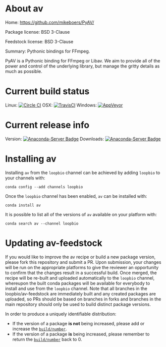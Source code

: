 About av
========

Home: https://github.com/mikeboers/PyAV/

Package license: BSD 3-Clause

Feedstock license: BSD 3-Clause

Summary: Pythonic bindings for FFmpeg.

PyAV is a Pythonic binding for FFmpeg or Libav. We aim to provide all of
the power and control of the underlying library, but manage the gritty
details as much as possible.


Current build status
====================

Linux: [![Circle CI](https://circleci.com/gh/loopbio/av-feedstock.svg?style=shield)](https://circleci.com/gh/loopbio/av-feedstock)
OSX: [![TravisCI](https://travis-ci.org/loopbio/av-feedstock.svg?branch=master)](https://travis-ci.org/loopbio/av-feedstock)
Windows: [![AppVeyor](https://ci.appveyor.com/api/projects/status/github/loopbio/av-feedstock?svg=True)](https://ci.appveyor.com/project/loopbio/av-feedstock/branch/master)

Current release info
====================
Version: [![Anaconda-Server Badge](https://anaconda.org/loopbio/av/badges/version.svg)](https://anaconda.org/loopbio/av)
Downloads: [![Anaconda-Server Badge](https://anaconda.org/loopbio/av/badges/downloads.svg)](https://anaconda.org/loopbio/av)

Installing av
=============

Installing `av` from the `loopbio` channel can be achieved by adding `loopbio` to your channels with:

```
conda config --add channels loopbio
```

Once the `loopbio` channel has been enabled, `av` can be installed with:

```
conda install av
```

It is possible to list all of the versions of `av` available on your platform with:

```
conda search av --channel loopbio
```




Updating av-feedstock
=====================

If you would like to improve the av recipe or build a new
package version, please fork this repository and submit a PR. Upon submission,
your changes will be run on the appropriate platforms to give the reviewer an
opportunity to confirm that the changes result in a successful build. Once
merged, the recipe will be re-built and uploaded automatically to the
`loopbio` channel, whereupon the built conda packages will be available for
everybody to install and use from the `loopbio` channel.
Note that all branches in the loopbio/av-feedstock are
immediately built and any created packages are uploaded, so PRs should be based
on branches in forks and branches in the main repository should only be used to
build distinct package versions.

In order to produce a uniquely identifiable distribution:
 * If the version of a package **is not** being increased, please add or increase
   the [``build/number``](http://conda.pydata.org/docs/building/meta-yaml.html#build-number-and-string).
 * If the version of a package **is** being increased, please remember to return
   the [``build/number``](http://conda.pydata.org/docs/building/meta-yaml.html#build-number-and-string)
   back to 0.

